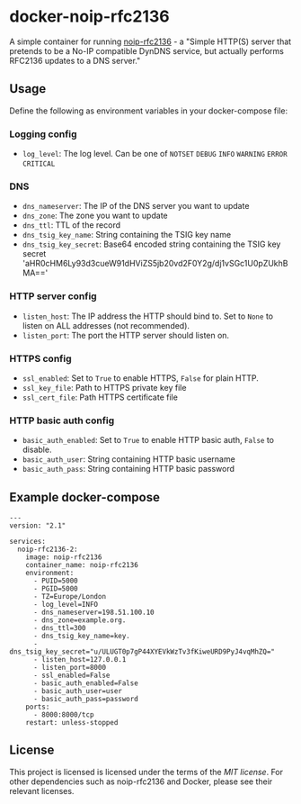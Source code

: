 # docker-noip-rfc2136
A simple container for running [noip-rfc2136](https://github.com/frillip/noip-rfc2136) - a "Simple HTTP(S) server that pretends to be a No-IP compatible DynDNS service, but actually performs RFC2136 updates to a DNS server."

## Usage
Define the following as environment variables in your docker-compose file:

### Logging config
 * `log_level`: The log level. Can be one of `NOTSET` `DEBUG` `INFO` `WARNING` `ERROR` `CRITICAL` 

### DNS
 * `dns_nameserver`: The IP of the DNS server you want to update
 * `dns_zone`: The zone you want to update
 * `dns_ttl`: TTL of the record
 * `dns_tsig_key_name`: String containing the TSIG key name
 * `dns_tsig_key_secret`: Base64 encoded string containing the TSIG key secret 'aHR0cHM6Ly93d3cueW91dHViZS5jb20vd2F0Y2g/dj1vSGc1U0pZUkhBMA=='

### HTTP server config
 * `listen_host`: The IP address the HTTP should bind to. Set to `None` to listen on ALL addresses (not recommended).
 * `listen_port`: The port the HTTP server should listen on.

### HTTPS config
 * `ssl_enabled`: Set to `True` to enable HTTPS, `False` for plain HTTP.
 * `ssl_key_file`: Path to HTTPS private key file
 * `ssl_cert_file`: Path HTTPS certificate file

### HTTP basic auth config
 * `basic_auth_enabled`: Set to `True` to enable HTTP basic auth, `False` to disable.
 * `basic_auth_user`: String containing HTTP basic username
 * `basic_auth_pass`: String containing HTTP basic password

## Example docker-compose

    ---
    version: "2.1"
    
    services:
      noip-rfc2136-2:
        image: noip-rfc2136
        container_name: noip-rfc2136
        environment:
          - PUID=5000
          - PGID=5000
          - TZ=Europe/London
          - log_level=INFO
          - dns_nameserver=198.51.100.10
          - dns_zone=example.org.
          - dns_ttl=300
          - dns_tsig_key_name=key.
          - dns_tsig_key_secret="u/ULUGT0p7gP44XYEVkWzTv3fKiweURD9PyJ4vqMhZQ="
          - listen_host=127.0.0.1
          - listen_port=8000
          - ssl_enabled=False
          - basic_auth_enabled=False
          - basic_auth_user=user
          - basic_auth_pass=password
        ports:
          - 8000:8000/tcp
        restart: unless-stopped

## License

This project is licensed is licensed under the terms of the _MIT license_. For other dependencies such as noip-rfc2136 and Docker, please see their relevant licenses.

